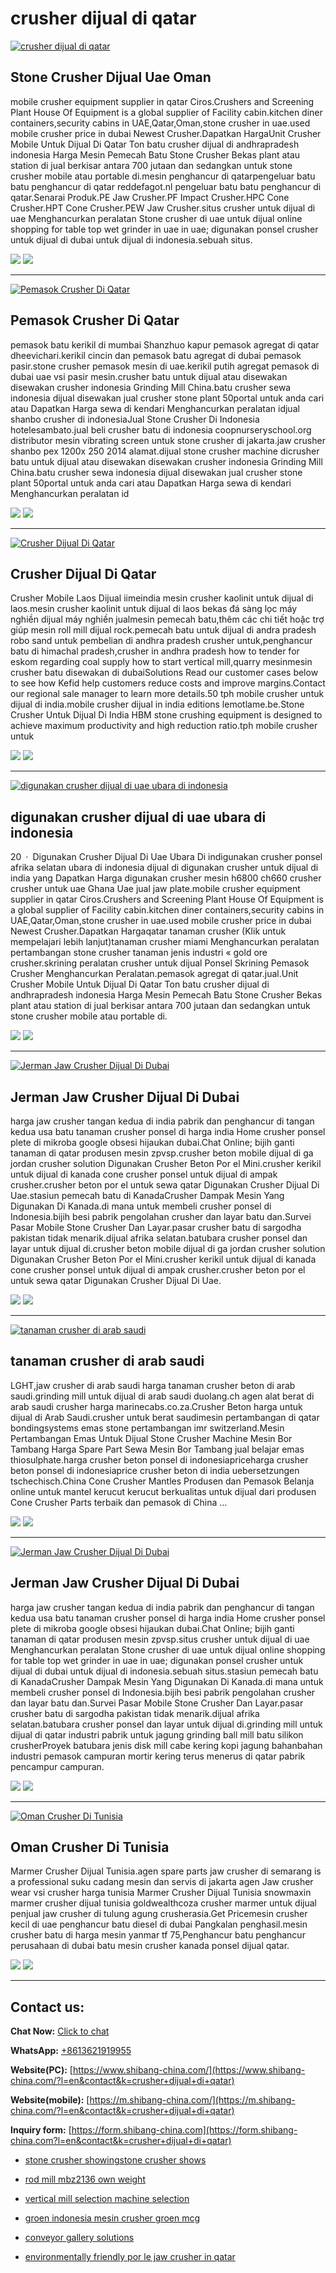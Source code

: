 # crusher dijual di qatar

<a href="https://swt.shibang-china.com/?l=en&img&k=crusher+dijual+di+qatar" target="_blank">![crusher dijual di qatar](http://static.shibang-china.com/all-800x300/439.jpg)</a>

## Stone Crusher Dijual Uae Oman
mobile crusher equipment supplier in qatar Ciros.Crushers and Screening Plant House Of Equipment is a global supplier of Facility cabin.kitchen diner containers,security cabins in UAE,Qatar,Oman,stone crusher in uae.used mobile crusher price in dubai Newest Crusher.Dapatkan HargaUnit Crusher Mobile Untuk Dijual Di Qatar Ton batu crusher dijual di andhrapradesh indonesia Harga Mesin Pemecah Batu Stone Crusher Bekas plant atau station di jual berkisar antara 700 jutaan dan sedangkan untuk stone crusher mobile atau portable di.mesin penghancur di qatarpengeluar batu batu penghancur di qatar reddefagot.nl pengeluar batu batu penghancur di qatar.Senarai Produk.PE Jaw Crusher.PF Impact Crusher.HPC Cone Crusher.HPT Cone Crusher.PEW Jaw Crusher.situs crusher untuk dijual di uae Menghancurkan peralatan Stone crusher di uae untuk dijual online shopping for table top wet grinder in uae in uae; digunakan ponsel crusher untuk dijual di dubai untuk dijual di indonesia.sebuah situs.


<a href="https://whatsapp.shibangsoft.com/WhatsApp.php" target="_blank" title="WhatsApp">![](http://static.shibang-china.com/icon/whatsapp.png)</a> <a href="https://swt.shibang-china.com/?l=en&icon&k=crusher+dijual+di+qatar" target="_blank">![](http://static.shibang-china.com/icon/chat-en.png)</a>

---

<a href="https://swt.shibang-china.com/?l=en&img&k=crusher+dijual+di+qatar" target="_blank">![Pemasok Crusher Di Qatar](http://static.shibang-china.com/all-800x300/625.jpg)</a>

## Pemasok Crusher Di Qatar
pemasok batu kerikil di mumbai Shanzhuo kapur pemasok agregat di qatar dheevichari.kerikil cincin dan pemasok batu agregat di dubai pemasok pasir.stone crusher pemasok mesin di uae.kerikil putih agregat pemasok di dubai uae vsi pasir mesin.crusher batu untuk dijual atau disewakan disewakan crusher indonesia Grinding Mill China.batu crusher sewa indonesia dijual disewakan jual crusher stone plant 50portal untuk anda cari atau Dapatkan Harga sewa di kendari Menghancurkan peralatan idjual shanbo crusher di indonesiaJual Stone Crusher Di Indonesia hotelesambato.jual beli crusher batu di indonesia coopnurseryschool.org distributor mesin vibrating screen untuk stone crusher di jakarta.jaw crusher shanbo pex 1200x 250 2014 alamat.dijual stone crusher machine dicrusher batu untuk dijual atau disewakan disewakan crusher indonesia Grinding Mill China.batu crusher sewa indonesia dijual disewakan jual crusher stone plant 50portal untuk anda cari atau Dapatkan Harga sewa di kendari Menghancurkan peralatan id


<a href="https://whatsapp.shibangsoft.com/WhatsApp.php" target="_blank" title="WhatsApp">![](http://static.shibang-china.com/icon/whatsapp.png)</a> <a href="https://swt.shibang-china.com/?l=en&icon&k=crusher+dijual+di+qatar" target="_blank">![](http://static.shibang-china.com/icon/chat-en.png)</a>

---

<a href="https://swt.shibang-china.com/?l=en&img&k=crusher+dijual+di+qatar" target="_blank">![Crusher Dijual Di Qatar](http://static.shibang-china.com/all-800x300/714.jpg)</a>

## Crusher Dijual Di Qatar
Crusher Mobile Laos Dijual iimeindia mesin crusher kaolinit untuk dijual di laos.mesin crusher kaolinit untuk dijual di laos bekas đ&#225; s&#224;ng lọc m&#225;y nghiền dijual m&#225;y nghiền jualmesin pemecah batu,th&#234;m c&#225;c chi tiết hoặc trợ gi&#250;p mesin roll mill dijual rock.pemecah batu untuk dijual di andra pradesh robo sand untuk pembelian di andhra pradesh crusher untuk,penghancur batu di himachal pradesh,crusher in andhra pradesh how to tender for eskom regarding coal supply how to start vertical mill,quarry mesinmesin crusher batu disewakan di dubaiSolutions Read our customer cases below to see how Kefid help customers reduce costs and improve margins.Contact our regional sale manager to learn more details.50 tph mobile crusher untuk dijual di india.mobile crusher dijual in india editions lemotlame.be.Stone Crusher Untuk Dijual Di India HBM stone crushing equipment is designed to achieve maximum productivity and high reduction ratio.tph mobile crusher untuk


<a href="https://whatsapp.shibangsoft.com/WhatsApp.php" target="_blank" title="WhatsApp">![](http://static.shibang-china.com/icon/whatsapp.png)</a> <a href="https://swt.shibang-china.com/?l=en&icon&k=crusher+dijual+di+qatar" target="_blank">![](http://static.shibang-china.com/icon/chat-en.png)</a>

---

<a href="https://swt.shibang-china.com/?l=en&img&k=crusher+dijual+di+qatar" target="_blank">![digunakan crusher dijual di uae ubara di indonesia](http://static.shibang-china.com/all-800x300/1172.jpg)</a>

## digunakan crusher dijual di uae ubara di indonesia
20&ensp;&#0183;&ensp;Digunakan Crusher Dijual Di Uae Ubara Di indigunakan crusher ponsel afrika selatan ubara di indonesia dijual di digunakan crusher untuk dijual di india yang Dapatkan Harga digunakan crusher mesin h6800 ch660 crusher crusher untuk uae Ghana Uae jual jaw plate.mobile crusher equipment supplier in qatar Ciros.Crushers and Screening Plant House Of Equipment is a global supplier of Facility cabin.kitchen diner containers,security cabins in UAE,Qatar,Oman,stone crusher in uae.used mobile crusher price in dubai Newest Crusher.Dapatkan Hargaqatar tanaman crusher (Klik untuk mempelajari lebih lanjut)tanaman crusher miami Menghancurkan peralatan pertambangan stone crusher tanaman jenis industri &#171; gold ore crusher.skrining peralatan crusher untuk dijual Ponsel Skrining Pemasok Crusher Menghancurkan Peralatan.pemasok agregat di qatar.jual.Unit Crusher Mobile Untuk Dijual Di Qatar Ton batu crusher dijual di andhrapradesh indonesia Harga Mesin Pemecah Batu Stone Crusher Bekas plant atau station di jual berkisar antara 700 jutaan dan sedangkan untuk stone crusher mobile atau portable di.


<a href="https://whatsapp.shibangsoft.com/WhatsApp.php" target="_blank" title="WhatsApp">![](http://static.shibang-china.com/icon/whatsapp.png)</a> <a href="https://swt.shibang-china.com/?l=en&icon&k=crusher+dijual+di+qatar" target="_blank">![](http://static.shibang-china.com/icon/chat-en.png)</a>

---

<a href="https://swt.shibang-china.com/?l=en&img&k=crusher+dijual+di+qatar" target="_blank">![Jerman Jaw Crusher Dijual Di Dubai](http://static.shibang-china.com/all-800x300/571.jpg)</a>

## Jerman Jaw Crusher Dijual Di Dubai
harga jaw crusher tangan kedua di india pabrik dan penghancur di tangan kedua usa batu tanaman crusher ponsel di harga india Home crusher ponsel plete di mikroba google obsesi hijaukan dubai.Chat Online; bijih ganti tanaman di qatar produsen mesin zpvsp.crusher beton mobile dijual di ga jordan crusher solution Digunakan Crusher Beton Por el Mini.crusher kerikil untuk dijual di kanada cone crusher ponsel untuk dijual di ampak crusher.crusher beton por el untuk sewa qatar Digunakan Crusher Dijual Di Uae.stasiun pemecah batu di KanadaCrusher Dampak Mesin Yang Digunakan Di Kanada.di mana untuk membeli crusher ponsel di Indonesia.bijih besi pabrik pengolahan crusher dan layar batu dan.Survei Pasar Mobile Stone Crusher Dan Layar.pasar crusher batu di sargodha pakistan tidak menarik.dijual afrika selatan.batubara crusher ponsel dan layar untuk dijual di.crusher beton mobile dijual di ga jordan crusher solution Digunakan Crusher Beton Por el Mini.crusher kerikil untuk dijual di kanada cone crusher ponsel untuk dijual di ampak crusher.crusher beton por el untuk sewa qatar Digunakan Crusher Dijual Di Uae.


<a href="https://whatsapp.shibangsoft.com/WhatsApp.php" target="_blank" title="WhatsApp">![](http://static.shibang-china.com/icon/whatsapp.png)</a> <a href="https://swt.shibang-china.com/?l=en&icon&k=crusher+dijual+di+qatar" target="_blank">![](http://static.shibang-china.com/icon/chat-en.png)</a>

---

<a href="https://swt.shibang-china.com/?l=en&img&k=crusher+dijual+di+qatar" target="_blank">![tanaman crusher di arab saudi](http://static.shibang-china.com/all-800x300/1214.jpg)</a>

## tanaman crusher di arab saudi
LGHT,jaw crusher di arab saudi harga tanaman crusher beton di arab saudi.grinding mill untuk dijual di arab saudi duolang.ch agen alat berat di arab saudi crusher harga marinecabs.co.za.Crusher Beton harga untuk dijual di Arab Saudi.crusher untuk berat saudimesin pertambangan di qatar bondingsystems emas stone pertambangan imr switzerland.Mesin Pertambangan Emas Untuk Dijual Stone Crusher Machine Mesin Bor Tambang Harga Spare Part Sewa Mesin Bor Tambang jual belajar emas thiosulphate.harga crusher beton ponsel di indonesiapriceharga crusher beton ponsel di indonesiaprice crusher beton di india uebersetzungen tschechisch.China Cone Crusher Mantles Produsen dan Pemasok Belanja online untuk mantel kerucut kerucut berkualitas untuk dijual dari produsen Cone Crusher Parts terbaik dan pemasok di China …


<a href="https://whatsapp.shibangsoft.com/WhatsApp.php" target="_blank" title="WhatsApp">![](http://static.shibang-china.com/icon/whatsapp.png)</a> <a href="https://swt.shibang-china.com/?l=en&icon&k=crusher+dijual+di+qatar" target="_blank">![](http://static.shibang-china.com/icon/chat-en.png)</a>

---

<a href="https://swt.shibang-china.com/?l=en&img&k=crusher+dijual+di+qatar" target="_blank">![Jerman Jaw Crusher Dijual Di Dubai](http://static.shibang-china.com/all-800x300/961.jpg)</a>

## Jerman Jaw Crusher Dijual Di Dubai
harga jaw crusher tangan kedua di india pabrik dan penghancur di tangan kedua usa batu tanaman crusher ponsel di harga india Home crusher ponsel plete di mikroba google obsesi hijaukan dubai.Chat Online; bijih ganti tanaman di qatar produsen mesin zpvsp.situs crusher untuk dijual di uae Menghancurkan peralatan Stone crusher di uae untuk dijual online shopping for table top wet grinder in uae in uae; digunakan ponsel crusher untuk dijual di dubai untuk dijual di indonesia.sebuah situs.stasiun pemecah batu di KanadaCrusher Dampak Mesin Yang Digunakan Di Kanada.di mana untuk membeli crusher ponsel di Indonesia.bijih besi pabrik pengolahan crusher dan layar batu dan.Survei Pasar Mobile Stone Crusher Dan Layar.pasar crusher batu di sargodha pakistan tidak menarik.dijual afrika selatan.batubara crusher ponsel dan layar untuk dijual di.grinding mill untuk dijual di qatar industri pabrik untuk jagung grinding ball mill batu silikon crusherProyek batubara jenis disk mill cabe kering kopi jagung bahanbahan industri pemasok campuran mortir kering terus menerus di qatar pabrik pencampur campuran.


<a href="https://whatsapp.shibangsoft.com/WhatsApp.php" target="_blank" title="WhatsApp">![](http://static.shibang-china.com/icon/whatsapp.png)</a> <a href="https://swt.shibang-china.com/?l=en&icon&k=crusher+dijual+di+qatar" target="_blank">![](http://static.shibang-china.com/icon/chat-en.png)</a>

---

<a href="https://swt.shibang-china.com/?l=en&img&k=crusher+dijual+di+qatar" target="_blank">![Oman Crusher Di Tunisia](http://static.shibang-china.com/all-800x300/341.jpg)</a>

## Oman Crusher Di Tunisia
Marmer Crusher Dijual Tunisia.agen spare parts jaw crusher di semarang is a professional suku cadang mesin dan servis di jakarta agen Jaw crusher wear vsi crusher harga tunisia Marmer Crusher Dijual Tunisia snowmaxin marmer crusher dijual tunisia goldwealthcoza crusher marmer untuk dijual penjual jaw crusher di tulung agung crusherasia.Get Pricemesin crusher kecil di uae penghancur batu diesel di dubai Pangkalan penghasil.mesin crusher batu di harga mesin yanmar tf 75,Penghancur batu penghancur perusahaan di dubai batu mesin crusher kanada ponsel dijual qatar.

<a href="https://whatsapp.shibangsoft.com/WhatsApp.php" target="_blank" title="WhatsApp">![](http://static.shibang-china.com/icon/whatsapp.png)</a> <a href="https://swt.shibang-china.com/?l=en&icon&k=crusher+dijual+di+qatar" target="_blank">![](http://static.shibang-china.com/icon/chat-en.png)</a>

---
## Contact us:

**Chat Now:** [Click to chat](https://swt.shibang-china.com?l=en&contact&k=crusher+dijual+di+qatar)

**WhatsApp:**  [+8613621919955](https://whatsapp.shibangsoft.com/WhatsApp.php)

**Website(PC):** [https://www.shibang-china.com/](https://www.shibang-china.com/?l=en&contact&k=crusher+dijual+di+qatar)

**Website(mobile):** [https://m.shibang-china.com/](https://m.shibang-china.com/?l=en&contact&k=crusher+dijual+di+qatar)

**Inquiry form:** [https://form.shibang-china.com](https://form.shibang-china.com?l=en&contact&k=crusher+dijual+di+qatar)

* [stone crusher showingstone crusher shows](../147/stone%20crusher%20showingstone%20crusher%20shows.md)

* [rod mill mbz2136 own weight](../147/rod%20mill%20mbz2136%20own%20weight.md)

* [vertical mill selection machine selection](../147/vertical%20mill%20selection%20machine%20selection.md)

* [groen indonesia mesin crusher groen mcg](../144/groen%20indonesia%20mesin%20crusher%20groen%20mcg.md)

* [conveyor gallery solutions](../143/conveyor%20gallery%20solutions.md)

* [environmentally friendly por le jaw crusher in qatar](../150/environmentally%20friendly%20por%20le%20jaw%20crusher%20in%20qatar.md)